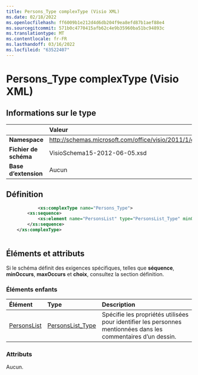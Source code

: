 ```yaml
---
title: Persons_Type complexType (Visio XML)
ms.date: 02/18/2022
ms.openlocfilehash: ff6009b1e212d4d6db204f9ea8efd87b1aef88e4
ms.sourcegitcommit: 571b0c4770415afb62c4e9b35960ba51bc94893c
ms.translationtype: MT
ms.contentlocale: fr-FR
ms.lasthandoff: 03/16/2022
ms.locfileid: "63522407"
---
```

# <a name="persons_type-complextype-visio-xml"></a>Persons_Type complexType (Visio XML)

## <a name="type-information"></a>Informations sur le type

||Valeur |
|:-----|:-----|
|**Namespace** <br/> |http://schemas.microsoft.com/office/visio/2011/1/core  <br/> |
|**Fichier de schéma** <br/> |VisioSchema15-2012-06-05.xsd  <br/> |
|**Base d’extension** <br/> |Aucun  <br/> |
   
## <a name="definition"></a>Définition

```XML
            <xs:complexType name="Persons_Type">
        <xs:sequence>
            <xs:element name="PersonsList" type="PersonsList_Type" minOccurs="0" maxOccurs="1" />
        </xs:sequence>
    </xs:complexType>
      
```

## <a name="elements-and-attributes"></a>Éléments et attributs

Si le schéma définit des exigences spécifiques, telles que **séquence**, **minOccurs**, **maxOccurs** et **choix**, consultez la section définition. 
  
### <a name="child-elements"></a>Éléments enfants

|**Élément**|**Type**|**Description**|
|:-----|:-----|:-----|
|[PersonsList](personslist-element-persons_type-complextypevisio-xml.md) <br/> |[PersonsList_Type](personslist_type-complextypevisio-xml.md) <br/> |Spécifie les propriétés utilisées pour identifier les personnes mentionnées dans les commentaires d’un dessin.|
   
### <a name="attributes"></a>Attributs

Aucun.
   

